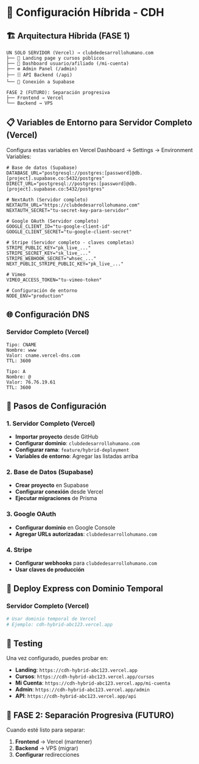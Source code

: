 # 🚀 Configuración Híbrida - CDH

## 🏗️ Arquitectura Híbrida (FASE 1)

```
UN SOLO SERVIDOR (Vercel) → clubdedesarrollohumano.com
├── 🎨 Landing page y cursos públicos
├── 👤 Dashboard usuario/afiliado (/mi-cuenta)
├── ⚙️ Admin Panel (/admin)
├── 🗄️ API Backend (/api)
└── 🔗 Conexión a Supabase

FASE 2 (FUTURO): Separación progresiva
├── Frontend → Vercel
└── Backend → VPS
```

## 📋 Variables de Entorno para Servidor Completo (Vercel)

Configura estas variables en Vercel Dashboard → Settings → Environment Variables:

```env
# Base de datos (Supabase)
DATABASE_URL="postgresql://postgres:[password]@db.[project].supabase.co:5432/postgres"
DIRECT_URL="postgresql://postgres:[password]@db.[project].supabase.co:5432/postgres"

# NextAuth (Servidor completo)
NEXTAUTH_URL="https://clubdedesarrollohumano.com"
NEXTAUTH_SECRET="tu-secret-key-para-servidor"

# Google OAuth (Servidor completo)
GOOGLE_CLIENT_ID="tu-google-client-id"
GOOGLE_CLIENT_SECRET="tu-google-client-secret"

# Stripe (Servidor completo - claves completas)
STRIPE_PUBLIC_KEY="pk_live_..."
STRIPE_SECRET_KEY="sk_live_..."
STRIPE_WEBHOOK_SECRET="whsec_..."
NEXT_PUBLIC_STRIPE_PUBLIC_KEY="pk_live_..."

# Vimeo
VIMEO_ACCESS_TOKEN="tu-vimeo-token"

# Configuración de entorno
NODE_ENV="production"
```

## 🌐 Configuración DNS

### Servidor Completo (Vercel)
```
Tipo: CNAME
Nombre: www
Valor: cname.vercel-dns.com
TTL: 3600

Tipo: A
Nombre: @
Valor: 76.76.19.61
TTL: 3600
```

## 📝 Pasos de Configuración

### 1. Servidor Completo (Vercel)
- **Importar proyecto** desde GitHub
- **Configurar dominio**: `clubdedesarrollohumano.com`
- **Configurar rama**: `feature/hybrid-deployment`
- **Variables de entorno**: Agregar las listadas arriba

### 2. Base de Datos (Supabase)
- **Crear proyecto** en Supabase
- **Configurar conexión** desde Vercel
- **Ejecutar migraciones** de Prisma

### 3. Google OAuth
- **Configurar dominio** en Google Console
- **Agregar URLs autorizadas**: `clubdedesarrollohumano.com`

### 4. Stripe
- **Configurar webhooks** para `clubdedesarrollohumano.com`
- **Usar claves de producción**

## 🚀 Deploy Express con Dominio Temporal

### Servidor Completo (Vercel)
```bash
# Usar dominio temporal de Vercel
# Ejemplo: cdh-hybrid-abc123.vercel.app
```

## 🧪 Testing

Una vez configurado, puedes probar en:
- **Landing**: `https://cdh-hybrid-abc123.vercel.app`
- **Cursos**: `https://cdh-hybrid-abc123.vercel.app/cursos`
- **Mi Cuenta**: `https://cdh-hybrid-abc123.vercel.app/mi-cuenta`
- **Admin**: `https://cdh-hybrid-abc123.vercel.app/admin`
- **API**: `https://cdh-hybrid-abc123.vercel.app/api`

## 🔄 FASE 2: Separación Progresiva (FUTURO)

Cuando esté listo para separar:
1. **Frontend** → Vercel (mantener)
2. **Backend** → VPS (migrar)
3. **Configurar** redirecciones
